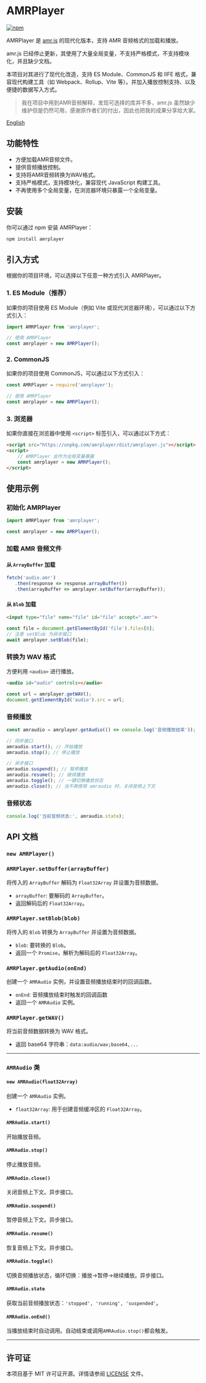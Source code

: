 # AMRPlayer

[![npm](https://img.shields.io/npm/v/amrplayer.svg)](https://www.npmjs.com/package/amrplayer)

AMRPlayer 是 [amr.js](https://github.com/jpemartins/amr.js) 的现代化版本，支持 AMR 音频格式的加载和播放。

amr.js 已经停止更新，其使用了大量全局变量，不支持严格模式，不支持模块化，并且缺少文档。

本项目对其进行了现代化改造，支持 ES Module、CommonJS 和 IIFE 格式，兼容现代构建工具（如 Webpack、Rollup、Vite 等）。并加入播放控制支持、以及便捷的数据写入方式。

> 我在项目中用到AMR音频解释，发现可选择的库并不多，amr.js 虽然缺少维护但是仍然可用，感谢原作者们的付出，因此也把我的成果分享给大家。

[English](./README.md)

## 功能特性

- 方便加载AMR音频文件。
- 提供音频播放控制。
- 支持将AMR音频转换为WAV格式。
- 支持严格模式，支持模块化，兼容现代 JavaScript 构建工具。
- 不再使用多个全局变量，在浏览器环境只暴露一个全局变量。

## 安装

你可以通过 npm 安装 AMRPlayer：

```bash
npm install amrplayer
```

## 引入方式

根据你的项目环境，可以选择以下任意一种方式引入 AMRPlayer。

### 1. ES Module（推荐）

如果你的项目使用 ES Module（例如 Vite 或现代浏览器环境），可以通过以下方式引入：

```javascript
import AMRPlayer from 'amrplayer';

// 使用 AMRPlayer
const amrplayer = new AMRPlayer();
```

### 2. CommonJS

如果你的项目使用 CommonJS，可以通过以下方式引入：

```javascript
const AMRPlayer = require('amrplayer');

// 使用 AMRPlayer
const amrplayer = new AMRPlayer();
```

### 3. 浏览器

如果你直接在浏览器中使用 `<script>` 标签引入，可以通过以下方式：

```html
<script src="https://unpkg.com/amrplayer/dist/amrplayer.js"></script>
<script>
    // AMRPlayer 会作为全局变量暴露
    const amrplayer = new AMRPlayer();
</script>
```

## 使用示例

### 初始化 AMRPlayer

```javascript
import AMRPlayer from 'amrplayer';

const amrplayer = new AMRPlayer();
```

### 加载 AMR 音频文件

#### 从 `ArrayBuffer` 加载

```javascript
fetch('audio.amr')
   .then(response => response.arrayBuffer())
   .then(arrayBuffer => amrplayer.setBuffer(arrayBuffer));
```

#### 从 `Blob` 加载

```html
<input type="file" name="file" id="file" accept=".amr">
```

```javascript
const file = document.getElementById('file').files[0];
// 注意 setBlob 为异步接口
await amrplayer.setBlob(file);
```

### 转换为 WAV 格式

方便利用 `<audio>` 进行播放。

```html
<audio id="audio" controls></audio>
```

```javascript
const url = amrplayer.getWAV();
document.getElementById('audio').src = url;
```

### 音频播放

```javascript
const amraudio = amrplayer.getAudio(() => console.log('音频播放结束'));

// 同步接口
amraudio.start(); // 开始播放
amraudio.stop(); // 停止播放

// 异步接口
amraudio.suspend(); // 暂停播放
amraudio.resume(); // 继续播放
amraudio.toggle(); // 一键切换播放状态
amraudio.close(); // 当不再使用 amraudio 时，关闭音频上下文
```

### 音频状态

```javascript
console.log('当前音频状态:', amraudio.state);
```

## API 文档

### `new AMRPlayer()`

### `AMRPlayer.setBuffer(arrayBuffer)`

将传入的 `ArrayBuffer` 解码为 `Float32Array` 并设置为音频数据。

- `arrayBuffer`: 要解码的 `ArrayBuffer`。
- 返回解码后的 `Float32Array`。

### `AMRPlayer.setBlob(blob)`

将传入的 `Blob` 转换为 `ArrayBuffer` 并设置为音频数据。

- `blob`: 要转换的 `Blob`。
- 返回一个 `Promise`，解析为解码后的 `Float32Array`。

### `AMRPlayer.getAudio(onEnd)`

创建一个 `AMRAudio` 实例，并设置音频播放结束时的回调函数。

- `onEnd`: 音频播放结束时触发的回调函数
- 返回一个 `AMRAudio` 实例。

### `AMRPlayer.getWAV()`

将当前音频数据转换为 WAV 格式。

- 返回 base64 字符串：`data:audio/wav;base64,...`

---

### `AMRAudio` 类

#### `new AMRAudio(float32Array)`

创建一个 `AMRAudio` 实例。

- `float32Array`: 用于创建音频缓冲区的 `Float32Array`。

#### `AMRAudio.start()`

开始播放音频。

#### `AMRAudio.stop()`

停止播放音频。

#### `AMRAudio.close()`

关闭音频上下文。异步接口。

#### `AMRAudio.suspend()`

暂停音频上下文。异步接口。

#### `AMRAudio.resume()`

恢复音频上下文。异步接口。

#### `AMRAudio.toggle()`

切换音频播放状态，循环切换：播放->暂停->继续播放。异步接口。

#### `AMRAudio.state`

获取当前音频播放状态：`'stopped', 'running', 'suspended'`。

#### `AMRAudio.onEnd()`

当播放结束时自动调用。自动结束或调用`AMRAudio.stop()`都会触发。

---

## 许可证

本项目基于 MIT 许可证开源。详情请参阅 [LICENSE](LICENSE) 文件。
